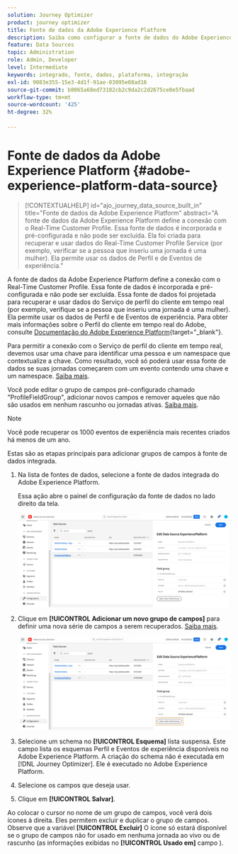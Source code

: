 ```yaml
---
solution: Journey Optimizer
product: journey optimizer
title: Fonte de dados da Adobe Experience Platform
description: Saiba como configurar a fonte de dados do Adobe Experience Platform
feature: Data Sources
topic: Administration
role: Admin, Developer
level: Intermediate
keywords: integrado, fonte, dados, plataforma, integração
exl-id: 9083e355-15e3-4d1f-91ae-03095e08ad16
source-git-commit: b8065a68ed73102cb2c9da2c2d2675ce8e5fbaad
workflow-type: tm+mt
source-wordcount: '425'
ht-degree: 32%

---
```


# Fonte de dados da Adobe Experience Platform {#adobe-experience-platform-data-source}

>[!CONTEXTUALHELP]
>id="ajo_journey_data_source_built_in"
>title="Fonte de dados da Adobe Experience Platform"
>abstract="A fonte de dados da Adobe Experience Platform define a conexão com o Real-Time Customer Profile. Essa fonte de dados é incorporada e pré-configurada e não pode ser excluída. Ela foi criada para recuperar e usar dados do Real-Time Customer Profile Service (por exemplo, verificar se a pessoa que inseriu uma jornada é uma mulher). Ela permite usar os dados de Perfil e de Eventos de experiência."

A fonte de dados da Adobe Experience Platform define a conexão com o Real-Time Customer Profile. Essa fonte de dados é incorporada e pré-configurada e não pode ser excluída. Essa fonte de dados foi projetada para recuperar e usar dados do Serviço de perfil do cliente em tempo real (por exemplo, verifique se a pessoa que inseriu uma jornada é uma mulher). Ela permite usar os dados de Perfil e de Eventos de experiência. Para obter mais informações sobre o Perfil do cliente em tempo real do Adobe, consulte [Documentação do Adobe Experience Platform](https://experienceleague.adobe.com/docs/experience-platform/profile/home.html?lang=pt-BR){target="_blank"}.


Para permitir a conexão com o Serviço de perfil do cliente em tempo real, devemos usar uma chave para identificar uma pessoa e um namespace que contextualize a chave. Como resultado, você só poderá usar essa fonte de dados se suas jornadas começarem com um evento contendo uma chave e um namespace. [Saiba mais](../building-journeys/journey.md).

Você pode editar o grupo de campos pré-configurado chamado &quot;ProfileFieldGroup&quot;, adicionar novos campos e remover aqueles que não são usados em nenhum rascunho ou jornadas ativas. [Saiba mais](../datasource/configure-data-sources.md#define-field-groups).


>[!NOTE]
>
>Você pode recuperar os 1000 eventos de experiência mais recentes criados há menos de um ano.

Estas são as etapas principais para adicionar grupos de campos à fonte de dados integrada.

1. Na lista de fontes de dados, selecione a fonte de dados integrada do Adobe Experience Platform.

   Essa ação abre o painel de configuração da fonte de dados no lado direito da tela.

   ![](assets/journey23.png)

1. Clique em **[!UICONTROL Adicionar um novo grupo de campos]** para definir uma nova série de campos a serem recuperados. [Saiba mais](../datasource/configure-data-sources.md#define-field-groups).

   ![](assets/journey24.png)

1. Selecione um schema no **[!UICONTROL Esquema]** lista suspensa. Este campo lista os esquemas Perfil e Eventos de experiência disponíveis no Adobe Experience Platform. A criação do schema não é executada em [!DNL Journey Optimizer]. Ele é executado no Adobe Experience Platform.
1. Selecione os campos que deseja usar.
1. Clique em **[!UICONTROL Salvar]**.

Ao colocar o cursor no nome de um grupo de campos, você verá dois ícones à direita. Eles permitem excluir e duplicar o grupo de campos. Observe que a variável **[!UICONTROL Excluir]** O ícone só estará disponível se o grupo de campos não for usado em nenhuma jornada ao vivo ou de rascunho (as informações exibidas no **[!UICONTROL Usado em]** campo ).
